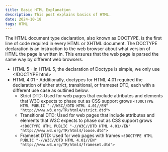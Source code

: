 ```yaml
---
title: Basic HTML Explanation
description: This post explains basics of HTML.
date: 2024-10-18
tags: HTML
---
```


<p>The HTML document type declaration, also known as DOCTYPE, is the first line of code required in every HTML or XHTML document. The DOCTYPE declaration is an instruction to the web browser about what version of HTML the page is written in. This ensures that the web page is parsed the same way by different web browsers.</p>
        <ul>
          <li> HTML 5 - In HTML 5, the declaration of Doctype is simple, we only use &lt;!DOCTYPE html&gt;
          </li>
          <li> HTML 4.01 - Additionally, doctypes for HTML 4.01 required the declaration of either strict, transitional, or frameset DTD, each with a different use case as outlined below.
          <ul>
            <li> Strict DTD: Used for web pages that exclude attributes and elements that W3C expects to phase out as CSS support grows 
              <code>&lt;!DOCTYPE HTML PUBLIC "-//W3C//DTD HTML 4.01//EN" "http://www.w3.org/TR/html4/strict.dtd"&gt;</code>
            </li>
            <li> Transitional DTD: Used for web pages that include attributes and elements that W3C expects to phase out as CSS support grows
              <code>&lt;!DOCTYPE HTML PUBLIC "-//W3C//DTD HTML 4.01//EN" "http://www.w3.org/TR/html4/loose.dtd"&gt;</code>
            </li>
            <li> Frameset DTD: Used for web pages with frames
              <code>&lt;!DOCTYPE HTML PUBLIC "-//W3C//DTD HTML 4.01//EN" "http://www.w3.org/TR/html4/frameset.dtd"&gt;</code>
            </li>
          </ul>
